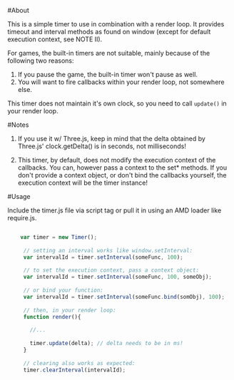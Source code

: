 #About

This is a simple timer to use in combination with a render loop. It provides timeout and interval methods as found on window (except for default execution
context, see NOTE II).

For games, the built-in timers are not suitable, mainly because of the
following two reasons:

1. If you pause the game, the built-in timer won't pause as well.
2. You will want to fire callbacks within your render loop, not somewhere
   else.

This timer does not maintain it's own clock, so you need to call `update()`
in your render loop.

#Notes

1. If you use it w/ Three.js, keep in mind that the delta obtained
   by Three.js' clock.getDelta() is in seconds, not milliseconds!

2. This timer, by default, does not modify the execution context of
   the callbacks. You can, however pass a context to the set* methods. If
   you don't provide a context object, or don't bind the callbacks
   yourself, the execution context will be the timer instance!

#Usage

Include the timer.js file via script tag or pull it in using an AMD loader
like require.js.

~~~javascript

	var timer = new Timer();
 
     // setting an interval works like window.setInterval:
     var intervalId = timer.setInterval(someFunc, 100);
 
     // to set the execution context, pass a context object:
     var intervalId = timer.setInterval(someFunc, 100, someObj);
 
     // or bind your function:
     var intervalId = timer.setInterval(someFunc.bind(somObj), 100);
 
     // then, in your render loop:
     function render(){
 
       //...
 
       timer.update(delta); // delta needs to be in ms!
     }
 
     // clearing also works as expected:
     timer.clearInterval(intervalId);
     
~~~
